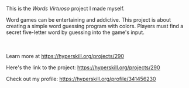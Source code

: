 This is the *Words Virtuoso* project I made myself.


<p>Word games can be entertaining and addictive. This project is about creating a simple word guessing program with colors. Players must find a secret five-letter word by guessing into the game's input.</p><br/><br/>Learn more at <a href="https://hyperskill.org/projects/290?utm_source=ide&utm_medium=ide&utm_campaign=ide&utm_content=project-card">https://hyperskill.org/projects/290</a>

Here's the link to the project: https://hyperskill.org/projects/290

Check out my profile: https://hyperskill.org/profile/341456230
